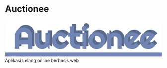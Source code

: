 # Auctionee
![AuctioneeLogo](\public\argon\img\brand\blue.png)
 Aplikasi Lelang online berbasis web
